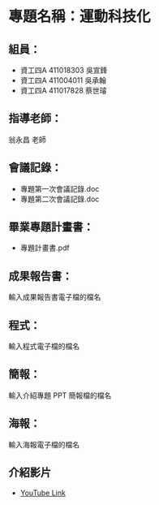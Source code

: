 # 專題名稱：運動科技化
## 組員：
* 資工四A 411018303 吳宣鋒
* 資工四A 411004011 吳承翰
* 資工四A 411017828 蔡世璿
## 指導老師：
翁永昌 老師
## 會議記錄：
* 專題第一次會議記錄.doc
* 專題第二次會議記錄.doc
## 畢業專題計畫書：
* 專題計畫書.pdf
## 成果報告書：
輸入成果報告書電子檔的檔名
## 程式：
輸入程式電子檔的檔名
## 簡報：
輸入介紹專題 PPT 簡報檔的檔名
## 海報：
輸入海報電子檔的檔名
## 介紹影片
* [YouTube Link](https://www.youtube.com/)
